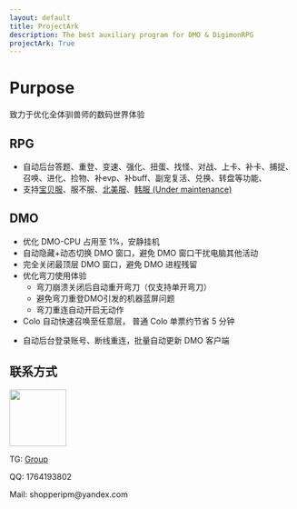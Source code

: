 ```yaml
---
layout: default
title: ProjectArk
description: The best auxiliary program for DMO & DigimonRPG
projectArk: True
---
```

# Purpose
致力于优化全体驯兽师的数码世界体验
## RPG
- 自动后台答题、重登、变速、强化、扭蛋、找怪、对战、上卡、补卡、捕捉、召唤、进化、捡物、补evp、补buff、副宠复活、兑换、转盘等功能、
- 支持[宝贝服](https://www.digimonol.com)、服不服、[北美服](https://dro.gameking.com)、[韩服 (Under maintenance)](https://www.digimonrpg.com/Default)

## DMO
- 优化 DMO-CPU 占用至 1%，安静挂机
- 自动隐藏+动态切换 DMO 窗口，避免 DMO 窗口干扰电脑其他活动
- 完全关闭最顶层 DMO 窗口，避免 DMO 进程残留
- 优化弯刀使用体验
    - 弯刀崩溃关闭后自动重开弯刀（仅支持单开弯刀）
    - 避免弯刀重登DMO引发的机器蓝屏问题
    - 弯刀重连自动开启无动作
- Colo 自动快速召唤至任意层， 普通 Colo 单票约节省 5 分钟
<!--     - 指定层停止并转入 DATS 参与战斗 -->
- 自动后台登录账号、断线重连，批量自动更新 DMO 客户端

<!--  
- 自动截胡 Decode-II 扭蛋机，**仅限北美服**
    - 功能：一键后台托管，支持断线重连
    - 出货率：dcode2:hbu5 出货率约为 1.2:1
    - 出货量：hbu5 每日出货量约为 60~100
-->


## 联系方式

<img src="{{site.cdn}}/resource/me.jpg" width="100" height="100">

<p>TG: <a href="https://t.me/+0920spznfQZjMjNl">Group</a></p>
<p>QQ: 1764193802</p>
<p>Mail: shopperipm@yandex.com</p>

